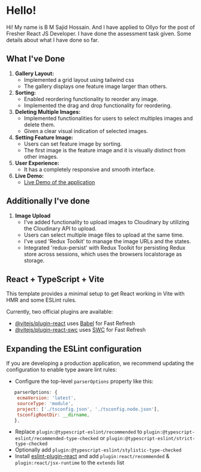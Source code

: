 # Hello!

Hi! My name is B M Sajid Hossain. And I have applied to Ollyo for the post of Fresher React JS Developer. I have done the assessment task given. Some details about what I have done so far.

## What I've Done

1. **Gallery Layout:**
   - Implemented a grid layout using tailwind css
   - The gallery displays one feature image larger than others.
2. **Sorting:**
   - Enabled reordering functionality to reorder any image.
   - Implemented the drag and drop functionality for reordering.
3. **Deleting Multiple Images:**
   - Implemented functionalities for users to select multiples images and delete them.
   - Given a clear visual indication of selected images.
4. **Setting Feature Image:**
   - Users can set feature image by sorting.
   - The first image is the feature image and it is visually distinct from other images.
5. **User Experience:**
   - It has a completely responsive and smooth interface.
6. **Live Demo:**
   - [Live Demo of the application](https://fresher-reactjs-task-ollyo.vercel.app/)

## Additionally I've done

1. **Image Upload**
   - I've added functionality to upload images to Cloudinary by utilizing the Cloudinary API to upload.
   - Users can select multiple image files to upload at the same time.
   - I've used 'Redux Toolkit' to manage the image URLs and the states.
   - Integrated 'redux-persist' with Redux Toolkit for persisting Redux store across sessions, which uses the browsers localstorage as storage.

## React + TypeScript + Vite

This template provides a minimal setup to get React working in Vite with HMR and some ESLint rules.

Currently, two official plugins are available:

- [@vitejs/plugin-react](https://github.com/vitejs/vite-plugin-react/blob/main/packages/plugin-react/README.md) uses [Babel](https://babeljs.io/) for Fast Refresh
- [@vitejs/plugin-react-swc](https://github.com/vitejs/vite-plugin-react-swc) uses [SWC](https://swc.rs/) for Fast Refresh

## Expanding the ESLint configuration

If you are developing a production application, we recommend updating the configuration to enable type aware lint rules:

- Configure the top-level `parserOptions` property like this:

```js
   parserOptions: {
    ecmaVersion: 'latest',
    sourceType: 'module',
    project: ['./tsconfig.json', './tsconfig.node.json'],
    tsconfigRootDir: __dirname,
   },
```

- Replace `plugin:@typescript-eslint/recommended` to `plugin:@typescript-eslint/recommended-type-checked` or `plugin:@typescript-eslint/strict-type-checked`
- Optionally add `plugin:@typescript-eslint/stylistic-type-checked`
- Install [eslint-plugin-react](https://github.com/jsx-eslint/eslint-plugin-react) and add `plugin:react/recommended` & `plugin:react/jsx-runtime` to the `extends` list
